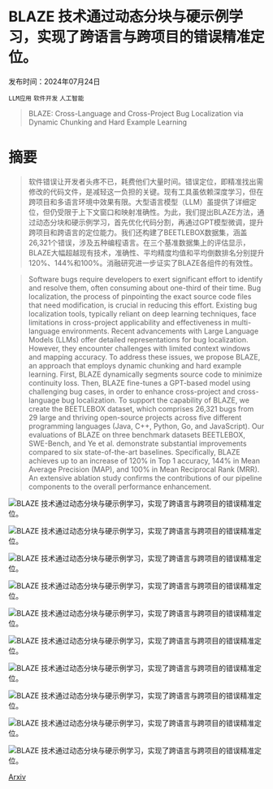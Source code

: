 # BLAZE 技术通过动态分块与硬示例学习，实现了跨语言与跨项目的错误精准定位。

发布时间：2024年07月24日

`LLM应用` `软件开发` `人工智能`

> BLAZE: Cross-Language and Cross-Project Bug Localization via Dynamic Chunking and Hard Example Learning

# 摘要

> 软件错误让开发者头疼不已，耗费他们大量时间。错误定位，即精准找出需修改的代码文件，是减轻这一负担的关键。现有工具虽依赖深度学习，但在跨项目和多语言环境中效果有限。大型语言模型（LLM）虽提供了详细定位，但仍受限于上下文窗口和映射准确性。为此，我们提出BLAZE方法，通过动态分块和硬示例学习，首先优化代码分割，再通过GPT模型微调，提升跨项目和跨语言的定位能力。我们还构建了BEETLEBOX数据集，涵盖26,321个错误，涉及五种编程语言。在三个基准数据集上的评估显示，BLAZE大幅超越现有技术，准确性、平均精度均值和平均倒数排名分别提升120%、144%和100%。消融研究进一步证实了BLAZE各组件的有效性。

> Software bugs require developers to exert significant effort to identify and resolve them, often consuming about one-third of their time. Bug localization, the process of pinpointing the exact source code files that need modification, is crucial in reducing this effort. Existing bug localization tools, typically reliant on deep learning techniques, face limitations in cross-project applicability and effectiveness in multi-language environments. Recent advancements with Large Language Models (LLMs) offer detailed representations for bug localization. However, they encounter challenges with limited context windows and mapping accuracy. To address these issues, we propose BLAZE, an approach that employs dynamic chunking and hard example learning. First, BLAZE dynamically segments source code to minimize continuity loss. Then, BLAZE fine-tunes a GPT-based model using challenging bug cases, in order to enhance cross-project and cross-language bug localization. To support the capability of BLAZE, we create the BEETLEBOX dataset, which comprises 26,321 bugs from 29 large and thriving open-source projects across five different programming languages (Java, C++, Python, Go, and JavaScript). Our evaluations of BLAZE on three benchmark datasets BEETLEBOX, SWE-Bench, and Ye et al. demonstrate substantial improvements compared to six state-of-the-art baselines. Specifically, BLAZE achieves up to an increase of 120% in Top 1 accuracy, 144% in Mean Average Precision (MAP), and 100% in Mean Reciprocal Rank (MRR). An extensive ablation study confirms the contributions of our pipeline components to the overall performance enhancement.

![BLAZE 技术通过动态分块与硬示例学习，实现了跨语言与跨项目的错误精准定位。](../../../paper_images/2407.17631/x1.png)

![BLAZE 技术通过动态分块与硬示例学习，实现了跨语言与跨项目的错误精准定位。](../../../paper_images/2407.17631/x2.png)

![BLAZE 技术通过动态分块与硬示例学习，实现了跨语言与跨项目的错误精准定位。](../../../paper_images/2407.17631/hard_mining3.png)

![BLAZE 技术通过动态分块与硬示例学习，实现了跨语言与跨项目的错误精准定位。](../../../paper_images/2407.17631/Training_Methodology.png)

![BLAZE 技术通过动态分块与硬示例学习，实现了跨语言与跨项目的错误精准定位。](../../../paper_images/2407.17631/Offline_Indexing_Methodology.png)

![BLAZE 技术通过动态分块与硬示例学习，实现了跨语言与跨项目的错误精准定位。](../../../paper_images/2407.17631/Retrieval_Methodology.png)

![BLAZE 技术通过动态分块与硬示例学习，实现了跨语言与跨项目的错误精准定位。](../../../paper_images/2407.17631/PRCurve.png)

![BLAZE 技术通过动态分块与硬示例学习，实现了跨语言与跨项目的错误精准定位。](../../../paper_images/2407.17631/Epoch_0.png)

![BLAZE 技术通过动态分块与硬示例学习，实现了跨语言与跨项目的错误精准定位。](../../../paper_images/2407.17631/Epoch_5.png)

![BLAZE 技术通过动态分块与硬示例学习，实现了跨语言与跨项目的错误精准定位。](../../../paper_images/2407.17631/Epoch_15.png)

[Arxiv](https://arxiv.org/abs/2407.17631)